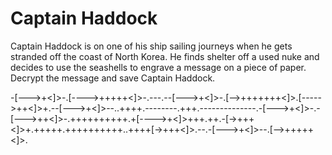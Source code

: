 # Captain Haddock

Captain Haddock is on one of his ship sailing journeys when he gets stranded off the coast of North Korea. He finds shelter off a used nuke and decides to use the seashells to engrave a message on a piece of paper. Decrypt the message and save Captain Haddock.

-[--->+<]>-.[---->+++++<]>-.---.--[--->+<]>-.[-->+++++++<]>.[----->++<]>+.--[--->+<]>--..++++.--------.+++.--------------.-[--->+<]>-.-[--->++<]>-.++++++++++.+[---->+<]>+++.++.-[->+++<]>+.+++++.++++++++++..++++[->+++<]>.--.-[--->+<]>--.[-->+++++<]>.
